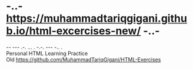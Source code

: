 # -..- https://muhammadtariqgigani.github.io/html-excercises-new/ -..-
-- --- .-. ... . -.-. --- -.. . <br>
Personal HTML Learning Practice 
<br>
Old https://github.com/MuhammadTariqGigani/HTML-Exercises
